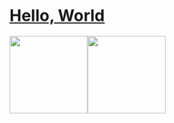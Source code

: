 
<!--
**ccoc-cc/ccoc-cc** is a ✨ _special_ ✨ repository because its `README.md` (this file) appears on your GitHub profile.

Here are some ideas to get you started:

- 🔭 I’m currently working on ...
- 🌱 I’m currently learning ...
- 👯 I’m looking to collaborate on ...
- 🤔 I’m looking for help with ...
- 💬 Ask me about ...
- 📫 How to reach me: ...
- 😄 Pronouns: ...
- ⚡ Fun fact: ...
-->


# [Hello, World](https://m.ccoc.cc/)

<img align="" height="137px" src="https://github-readme-stats.vercel.app/api?username=ccoc-cc&hide_title=true&hide_border=true&show_icons=true&include_all_commits=true&line_height=21&bg_color=0,EC6C6C,FFD479,FFFC79,73FA79&theme=graywhite&locale=cn" /><img align="" height="137px" src="https://github-readme-stats.vercel.app/api/top-langs/?username=ccoc-cc&hide_title=true&hide_border=true&layout=compact&bg_color=0,73FA79,73FDFF,D783FF&theme=graywhite&locale=cn" />

